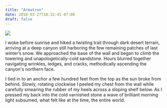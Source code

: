 ```yaml
---
title: "Armatron"
date: 2018-03-27T18:32:41-07:00
draft: false
---
```


![](https://d17enza3bfujl8.cloudfront.net/honnold.jpeg)
<br>

I woke before sunrise and hiked a twisting trail through dark desert terrain, 
arriving at a deep canyon still harboring the few remaining patches of last winter’s snow. 
We approached the base of the wall and began to climb the towering and unapologetically-cold sandstone. 
Hours blurred together navigating wrinkles, ledges, and cracks, methodically ascending the canyon's
northern face. 

I tied in to an anchor a few hundred feet from the top as the
sun broke from behind. Slowly, rotating clockwise I peeled my chest from the wall while
carefully smearing the rubber of my heels across a sloping shelf below. 
As I pressed my back into the cold varnished stone a wave of brilliant morning light 
subsumed, what felt like at the time, the entire world.
